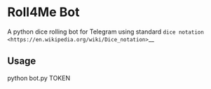 Roll4Me Bot
===========

A python dice rolling bot for Telegram using standard `dice
notation <https://en.wikipedia.org/wiki/Dice_notation>`__



Usage
-----

python bot.py TOKEN

